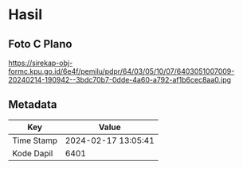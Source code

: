 # Hasil

## Foto C Plano

https://sirekap-obj-formc.kpu.go.id/6e4f/pemilu/pdpr/64/03/05/10/07/6403051007009-20240214-190942--3bdc70b7-0dde-4a60-a792-af1b6cec8aa0.jpg


## Metadata

| Key        | Value               |
| ---------- | ------------------- |
| Time Stamp | 2024-02-17 13:05:41 |
| Kode Dapil | 6401                |



